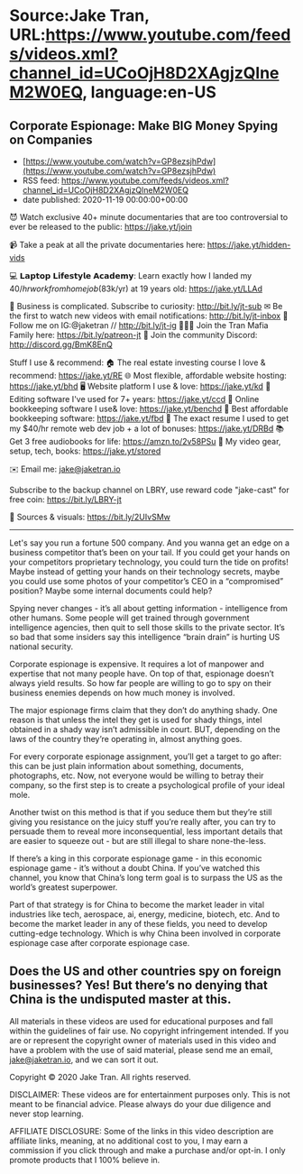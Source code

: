 # Source:Jake Tran, URL:https://www.youtube.com/feeds/videos.xml?channel_id=UCoOjH8D2XAgjzQlneM2W0EQ, language:en-US

## Corporate Espionage: Make BIG Money Spying on Companies
 - [https://www.youtube.com/watch?v=GP8ezsjhPdw](https://www.youtube.com/watch?v=GP8ezsjhPdw)
 - RSS feed: https://www.youtube.com/feeds/videos.xml?channel_id=UCoOjH8D2XAgjzQlneM2W0EQ
 - date published: 2020-11-19 00:00:00+00:00

😈 Watch exclusive 40+ minute documentaries that are too controversial to ever be released to the public: https://jake.yt/join 

📹 Take a peak at all the private documentaries here: https://jake.yt/hidden-vids

💻 𝗟𝗮𝗽𝘁𝗼𝗽 𝗟𝗶𝗳𝗲𝘀𝘁𝘆𝗹𝗲 𝗔𝗰𝗮𝗱𝗲𝗺𝘆: Learn exactly how I landed my $40/hr work from home job ($83k/yr) at 19 years old: https://jake.yt/LLAd

🎥 Business is complicated. Subscribe to curiosity: http://bit.ly/jt-sub
✉ Be the first to watch new videos with email notifications: http://bit.ly/jt-inbox
📸 Follow me on IG:@jaketran // http://bit.ly/jt-ig
👨👦👦 Join the Tran Mafia Family here: https://bit.ly/patreon-jt
💬 Join the community Discord: http://discord.gg/BmK8EnQ

Stuff I use & recommend:
🏠 The real estate investing course I love & recommend: https://jake.yt/RE
🌐 Most flexible, affordable website hosting: https://jake.yt/bhd
🖥️ Website platform I use & love: https://jake.yt/kd
💽 Editing software I've used for 7+ years: https://jake.yt/ccd
📒 Online bookkeeping software I use& love: https://jake.yt/benchd 
🧾 Best affordable bookkeeping software: https://jake.yt/fbd
📜 The exact resume I used to get my $40/hr remote web dev job + a lot of bonuses: https://jake.yt/DRBd
📚 Get 3 free audiobooks for life: https://amzn.to/2v58PSu
🎥 My video gear, setup, tech, books: https://jake.yt/stored

✉️ Email me: jake@jaketran.io

Subscribe to the backup channel on LBRY, use reward code "jake-cast" for free coin: https://bit.ly/LBRY-jt

📰 Sources & visuals: https://bit.ly/2UIvSMw

-----------------------
Let's say you run a fortune 500 company. And you wanna get an edge on a business competitor that’s been on your tail. If you could get your hands on your competitors proprietary technology, you could turn the tide on profits! Maybe instead of getting your hands on their technology secrets, maybe you could use some photos of your competitor’s CEO in a “compromised” position? Maybe some internal documents could help?

Spying never changes - it’s all about getting information - intelligence from other humans. Some people will get trained through government intelligence agencies, then quit to sell those skills to the private sector. It’s so bad that some insiders say this intelligence “brain drain” is hurting US national security.

Corporate espionage is expensive. It requires a lot of manpower and expertise that not many people have. On top of that, espionage doesn’t always yield results. So how far people are willing to go to spy on their business enemies depends on how much money is involved.

The major espionage firms claim that they don’t do anything shady. One reason is that unless the intel they get is used for shady things, intel obtained in a shady way isn’t admissible in court. BUT, depending on the laws of the country they’re operating in, almost anything goes.

For every corporate espionage assignment, you’ll get a target to go after: this can be just plain information about something, documents, photographs, etc. Now, not everyone would be willing to betray their company, so the first step is to create a psychological profile of your ideal mole.

Another twist on this method is that if you seduce them but they’re still giving you resistance on the juicy stuff you’re really after, you can try to persuade them to reveal more inconsequential, less important details that are easier to squeeze out - but are still illegal to share none-the-less.

If there’s a king in this corporate espionage game - in this economic espionage game - it’s without a doubt China. If you’ve watched this channel, you know that China’s long term goal is to surpass the US as the world’s greatest superpower.

Part of that strategy is for China to become the market leader in vital industries like tech, aerospace, ai, energy, medicine, biotech, etc. And to become the market leader in any of these fields, you need to develop cutting-edge technology. Which is why China been involved in corporate espionage case after corporate espionage case.

Does the US and other countries spy on foreign businesses? Yes!
But there’s no denying that China is the undisputed master at this.
-----------------------

All materials in these videos are used for educational purposes and fall within the guidelines of fair use. No copyright infringement intended. If you are or represent the copyright owner of materials used in this video and have a problem with the use of said material, please send me an email, jake@jaketran.io, and we can sort it out.

Copyright © 2020 Jake Tran. All rights reserved.

DISCLAIMER: These videos are for entertainment purposes only. This is not meant to be financial advice. Please always do your due diligence and never stop learning.

AFFILIATE DISCLOSURE: Some of the links in this video description are affiliate links, meaning, at no additional cost to you, I may earn a commission if you click through and make a purchase and/or opt-in. I only promote products that I 100% believe in.

